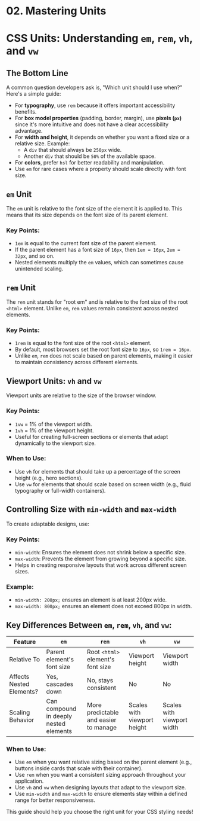 # 02. Mastering Units
# CSS Units: Understanding `em`, `rem`, `vh`, and `vw`

## The Bottom Line
A common question developers ask is, "Which unit should I use when?" Here's a simple guide:

- For **typography**, use `rem` because it offers important accessibility benefits.
- For **box model properties** (padding, border, margin), use **pixels (`px`)** since it's more intuitive and does not have a clear accessibility advantage.
- For **width and height**, it depends on whether you want a fixed size or a relative size. Example:
  - A `div` that should always be `250px` wide.
  - Another `div` that should be `50%` of the available space.
- For **colors**, prefer `hsl` for better readability and manipulation.
- Use `em` for rare cases where a property should scale directly with font size.

## `em` Unit
The `em` unit is relative to the font size of the element it is applied to. This means that its size depends on the font size of its parent element.

### Key Points:
- `1em` is equal to the current font size of the parent element.
- If the parent element has a font size of `16px`, then `1em = 16px`, `2em = 32px`, and so on.
- Nested elements multiply the `em` values, which can sometimes cause unintended scaling.

## `rem` Unit
The `rem` unit stands for "root em" and is relative to the font size of the root `<html>` element. Unlike `em`, `rem` values remain consistent across nested elements.

### Key Points:
- `1rem` is equal to the font size of the root `<html>` element.
- By default, most browsers set the root font size to `16px`, so `1rem = 16px`.
- Unlike `em`, `rem` does not scale based on parent elements, making it easier to maintain consistency across different elements.

## Viewport Units: `vh` and `vw`
Viewport units are relative to the size of the browser window.

### Key Points:
- `1vw` = 1% of the viewport width.
- `1vh` = 1% of the viewport height.
- Useful for creating full-screen sections or elements that adapt dynamically to the viewport size.

### When to Use:
- Use `vh` for elements that should take up a percentage of the screen height (e.g., hero sections).
- Use `vw` for elements that should scale based on screen width (e.g., fluid typography or full-width containers).

## Controlling Size with `min-width` and `max-width`
To create adaptable designs, use:

### Key Points:
- `min-width`: Ensures the element does not shrink below a specific size.
- `max-width`: Prevents the element from growing beyond a specific size.
- Helps in creating responsive layouts that work across different screen sizes.

### Example:
- `min-width: 200px;` ensures an element is at least 200px wide.
- `max-width: 800px;` ensures an element does not exceed 800px in width.

## Key Differences Between `em`, `rem`, `vh`, and `vw`:
| Feature | `em` | `rem` | `vh` | `vw` |
|---------|------|------|------|------|
| Relative To | Parent element's font size | Root `<html>` element's font size | Viewport height | Viewport width |
| Affects Nested Elements? | Yes, cascades down | No, stays consistent | No | No |
| Scaling Behavior | Can compound in deeply nested elements | More predictable and easier to manage | Scales with viewport height | Scales with viewport width |

### When to Use:
- Use `em` when you want relative sizing based on the parent element (e.g., buttons inside cards that scale with their container).
- Use `rem` when you want a consistent sizing approach throughout your application.
- Use `vh` and `vw` when designing layouts that adapt to the viewport size.
- Use `min-width` and `max-width` to ensure elements stay within a defined range for better responsiveness.

This guide should help you choose the right unit for your CSS styling needs!

